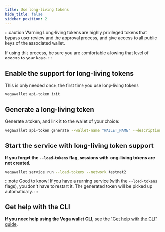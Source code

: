 ```yaml
---
title: Use long-living tokens
hide_title: false
sidebar_position: 2
---
```


:::caution Warning
Long-living tokens are highly privileged tokens that bypass user review and the approval process, and give access to all public keys of the associated wallet.

If using this process, be sure you are comfortable allowing that level of access to your keys.
:::

## Enable the support for long-living tokens
This is only needed once, the first time you use long-living tokens.

```bash
vegawallet api-token init
```

## Generate a long-living token
Generate a token, and link it to the wallet of your choice:

```bash
vegawallet api-token generate --wallet-name "WALLET_NAME" --description "for my trading bot"
```

## Start the service with long-living token support
**If you forget the `--load-tokens` flag, sessions with long-living tokens are not created.**

```bash
vegawallet service run --load-tokens --network testnet2
```

:::note Good to know!
If you have a running service (with the `--load-tokens` flags), you don't have to restart it. The generated token will be picked up automatically.
:::

## Get help with the CLI
**If you need help using the Vega wallet CLI**, see the ["Get help with the CLI" guide](../../../tools/vega-wallet/CLI-wallet/latest/guides/get-help.md).
